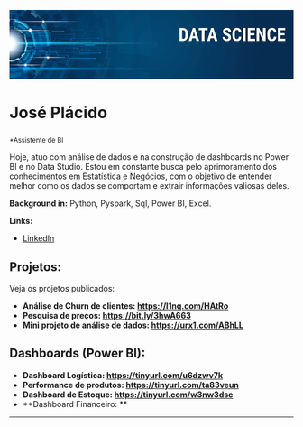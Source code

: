 
<p align="center">
  <img src="banner.png" >
</p>

# José Plácido
<sub>*Assistente de BI</sub>

Hoje, atuo com análise de dados e na construção de dashboards no Power BI e no Data Studio. Estou em constante busca pelo aprimoramento dos conhecimentos em Estatística e Negócios, com o objetivo de entender melhor como os dados se comportam e extrair informações valiosas deles.

**Background in:** Python, Pyspark, Sql, Power BI, Excel.

**Links:**
* [LinkedIn](https://www.linkedin.com/in/jos%C3%A9-vasconcelos-9677a5171/)


## Projetos:
Veja os projetos publicados:

* **Análise de Churn de clientes: https://l1nq.com/HAtRo** 
* **Pesquisa de preços: https://bit.ly/3hwA663** 
* **Mini projeto de análise de dados: https://urx1.com/ABhLL**

## Dashboards (Power BI):

* **Dashboard Logística: https://tinyurl.com/u6dzwv7k** 
* **Performance de produtos: https://tinyurl.com/ta83veun** 
* **Dashboard de Estoque: https://tinyurl.com/w3nw3dsc** 
* **Dashboard Financeiro: ** 


---





